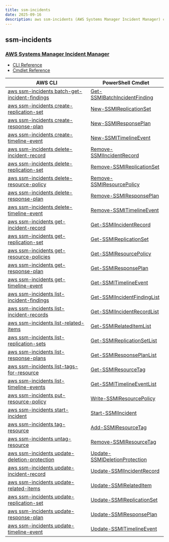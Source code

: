 ```yaml
---
title: ssm-incidents
date: 2025-09-16
description: aws ssm-incidents (AWS Systems Manager Incident Manager) command/cmdlet list.
---
```


## ssm-incidents

### [AWS Systems Manager Incident Manager](https://aws.amazon.com/systems-manager/)

* [CLI Reference](https://awscli.amazonaws.com/v2/documentation/api/latest/reference/ssm-incidents/index.html)
* [Cmdlet Reference](https://docs.aws.amazon.com/powershell/latest/reference/items/SSMIncidents_cmdlets.html)

|AWS CLI|PowerShell Cmdlet|
|----|----|
|[aws ssm-incidents batch-get-incident-findings](https://awscli.amazonaws.com/v2/documentation/api/latest/reference/ssm-incidents/batch-get-incident-findings.html)|[Get-SSMIBatchIncidentFinding](https://docs.aws.amazon.com/powershell/latest/reference/items/Get-SSMIBatchIncidentFinding.html)|
|[aws ssm-incidents create-replication-set](https://awscli.amazonaws.com/v2/documentation/api/latest/reference/ssm-incidents/create-replication-set.html)|[New-SSMIReplicationSet](https://docs.aws.amazon.com/powershell/latest/reference/items/New-SSMIReplicationSet.html)|
|[aws ssm-incidents create-response-plan](https://awscli.amazonaws.com/v2/documentation/api/latest/reference/ssm-incidents/create-response-plan.html)|[New-SSMIResponsePlan](https://docs.aws.amazon.com/powershell/latest/reference/items/New-SSMIResponsePlan.html)|
|[aws ssm-incidents create-timeline-event](https://awscli.amazonaws.com/v2/documentation/api/latest/reference/ssm-incidents/create-timeline-event.html)|[New-SSMITimelineEvent](https://docs.aws.amazon.com/powershell/latest/reference/items/New-SSMITimelineEvent.html)|
|[aws ssm-incidents delete-incident-record](https://awscli.amazonaws.com/v2/documentation/api/latest/reference/ssm-incidents/delete-incident-record.html)|[Remove-SSMIIncidentRecord](https://docs.aws.amazon.com/powershell/latest/reference/items/Remove-SSMIIncidentRecord.html)|
|[aws ssm-incidents delete-replication-set](https://awscli.amazonaws.com/v2/documentation/api/latest/reference/ssm-incidents/delete-replication-set.html)|[Remove-SSMIReplicationSet](https://docs.aws.amazon.com/powershell/latest/reference/items/Remove-SSMIReplicationSet.html)|
|[aws ssm-incidents delete-resource-policy](https://awscli.amazonaws.com/v2/documentation/api/latest/reference/ssm-incidents/delete-resource-policy.html)|[Remove-SSMIResourcePolicy](https://docs.aws.amazon.com/powershell/latest/reference/items/Remove-SSMIResourcePolicy.html)|
|[aws ssm-incidents delete-response-plan](https://awscli.amazonaws.com/v2/documentation/api/latest/reference/ssm-incidents/delete-response-plan.html)|[Remove-SSMIResponsePlan](https://docs.aws.amazon.com/powershell/latest/reference/items/Remove-SSMIResponsePlan.html)|
|[aws ssm-incidents delete-timeline-event](https://awscli.amazonaws.com/v2/documentation/api/latest/reference/ssm-incidents/delete-timeline-event.html)|[Remove-SSMITimelineEvent](https://docs.aws.amazon.com/powershell/latest/reference/items/Remove-SSMITimelineEvent.html)|
|[aws ssm-incidents get-incident-record](https://awscli.amazonaws.com/v2/documentation/api/latest/reference/ssm-incidents/get-incident-record.html)|[Get-SSMIIncidentRecord](https://docs.aws.amazon.com/powershell/latest/reference/items/Get-SSMIIncidentRecord.html)|
|[aws ssm-incidents get-replication-set](https://awscli.amazonaws.com/v2/documentation/api/latest/reference/ssm-incidents/get-replication-set.html)|[Get-SSMIReplicationSet](https://docs.aws.amazon.com/powershell/latest/reference/items/Get-SSMIReplicationSet.html)|
|[aws ssm-incidents get-resource-policies](https://awscli.amazonaws.com/v2/documentation/api/latest/reference/ssm-incidents/get-resource-policies.html)|[Get-SSMIResourcePolicy](https://docs.aws.amazon.com/powershell/latest/reference/items/Get-SSMIResourcePolicy.html)|
|[aws ssm-incidents get-response-plan](https://awscli.amazonaws.com/v2/documentation/api/latest/reference/ssm-incidents/get-response-plan.html)|[Get-SSMIResponsePlan](https://docs.aws.amazon.com/powershell/latest/reference/items/Get-SSMIResponsePlan.html)|
|[aws ssm-incidents get-timeline-event](https://awscli.amazonaws.com/v2/documentation/api/latest/reference/ssm-incidents/get-timeline-event.html)|[Get-SSMITimelineEvent](https://docs.aws.amazon.com/powershell/latest/reference/items/Get-SSMITimelineEvent.html)|
|[aws ssm-incidents list-incident-findings](https://awscli.amazonaws.com/v2/documentation/api/latest/reference/ssm-incidents/list-incident-findings.html)|[Get-SSMIIncidentFindingList](https://docs.aws.amazon.com/powershell/latest/reference/items/Get-SSMIIncidentFindingList.html)|
|[aws ssm-incidents list-incident-records](https://awscli.amazonaws.com/v2/documentation/api/latest/reference/ssm-incidents/list-incident-records.html)|[Get-SSMIIncidentRecordList](https://docs.aws.amazon.com/powershell/latest/reference/items/Get-SSMIIncidentRecordList.html)|
|[aws ssm-incidents list-related-items](https://awscli.amazonaws.com/v2/documentation/api/latest/reference/ssm-incidents/list-related-items.html)|[Get-SSMIRelatedItemList](https://docs.aws.amazon.com/powershell/latest/reference/items/Get-SSMIRelatedItemList.html)|
|[aws ssm-incidents list-replication-sets](https://awscli.amazonaws.com/v2/documentation/api/latest/reference/ssm-incidents/list-replication-sets.html)|[Get-SSMIReplicationSetList](https://docs.aws.amazon.com/powershell/latest/reference/items/Get-SSMIReplicationSetList.html)|
|[aws ssm-incidents list-response-plans](https://awscli.amazonaws.com/v2/documentation/api/latest/reference/ssm-incidents/list-response-plans.html)|[Get-SSMIResponsePlanList](https://docs.aws.amazon.com/powershell/latest/reference/items/Get-SSMIResponsePlanList.html)|
|[aws ssm-incidents list-tags-for-resource](https://awscli.amazonaws.com/v2/documentation/api/latest/reference/ssm-incidents/list-tags-for-resource.html)|[Get-SSMIResourceTag](https://docs.aws.amazon.com/powershell/latest/reference/items/Get-SSMIResourceTag.html)|
|[aws ssm-incidents list-timeline-events](https://awscli.amazonaws.com/v2/documentation/api/latest/reference/ssm-incidents/list-timeline-events.html)|[Get-SSMITimelineEventList](https://docs.aws.amazon.com/powershell/latest/reference/items/Get-SSMITimelineEventList.html)|
|[aws ssm-incidents put-resource-policy](https://awscli.amazonaws.com/v2/documentation/api/latest/reference/ssm-incidents/put-resource-policy.html)|[Write-SSMIResourcePolicy](https://docs.aws.amazon.com/powershell/latest/reference/items/Write-SSMIResourcePolicy.html)|
|[aws ssm-incidents start-incident](https://awscli.amazonaws.com/v2/documentation/api/latest/reference/ssm-incidents/start-incident.html)|[Start-SSMIIncident](https://docs.aws.amazon.com/powershell/latest/reference/items/Start-SSMIIncident.html)|
|[aws ssm-incidents tag-resource](https://awscli.amazonaws.com/v2/documentation/api/latest/reference/ssm-incidents/tag-resource.html)|[Add-SSMIResourceTag](https://docs.aws.amazon.com/powershell/latest/reference/items/Add-SSMIResourceTag.html)|
|[aws ssm-incidents untag-resource](https://awscli.amazonaws.com/v2/documentation/api/latest/reference/ssm-incidents/untag-resource.html)|[Remove-SSMIResourceTag](https://docs.aws.amazon.com/powershell/latest/reference/items/Remove-SSMIResourceTag.html)|
|[aws ssm-incidents update-deletion-protection](https://awscli.amazonaws.com/v2/documentation/api/latest/reference/ssm-incidents/update-deletion-protection.html)|[Update-SSMIDeletionProtection](https://docs.aws.amazon.com/powershell/latest/reference/items/Update-SSMIDeletionProtection.html)|
|[aws ssm-incidents update-incident-record](https://awscli.amazonaws.com/v2/documentation/api/latest/reference/ssm-incidents/update-incident-record.html)|[Update-SSMIIncidentRecord](https://docs.aws.amazon.com/powershell/latest/reference/items/Update-SSMIIncidentRecord.html)|
|[aws ssm-incidents update-related-items](https://awscli.amazonaws.com/v2/documentation/api/latest/reference/ssm-incidents/update-related-items.html)|[Update-SSMIRelatedItem](https://docs.aws.amazon.com/powershell/latest/reference/items/Update-SSMIRelatedItem.html)|
|[aws ssm-incidents update-replication-set](https://awscli.amazonaws.com/v2/documentation/api/latest/reference/ssm-incidents/update-replication-set.html)|[Update-SSMIReplicationSet](https://docs.aws.amazon.com/powershell/latest/reference/items/Update-SSMIReplicationSet.html)|
|[aws ssm-incidents update-response-plan](https://awscli.amazonaws.com/v2/documentation/api/latest/reference/ssm-incidents/update-response-plan.html)|[Update-SSMIResponsePlan](https://docs.aws.amazon.com/powershell/latest/reference/items/Update-SSMIResponsePlan.html)|
|[aws ssm-incidents update-timeline-event](https://awscli.amazonaws.com/v2/documentation/api/latest/reference/ssm-incidents/update-timeline-event.html)|[Update-SSMITimelineEvent](https://docs.aws.amazon.com/powershell/latest/reference/items/Update-SSMITimelineEvent.html)|

